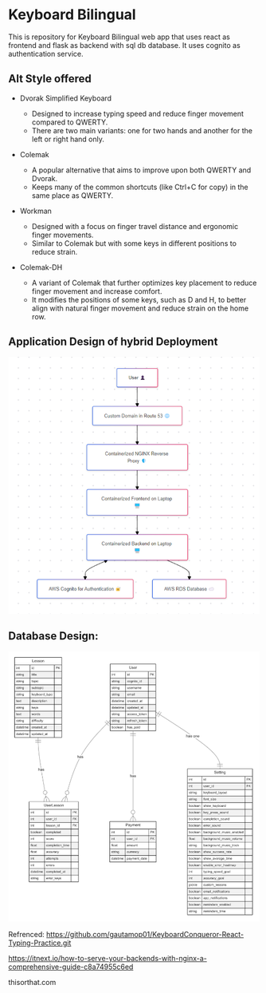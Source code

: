 # Keyboard Bilingual
This is repository for Keyboard Bilingual web app that uses react as frontend and flask as backend with sql db database. It uses cognito as authentication service.

## Alt Style offered

- Dvorak Simplified Keyboard

    - Designed to increase typing speed and reduce finger movement compared to QWERTY.
    - There are two main variants: one for two hands and another for the left or right hand only.
- Colemak

    - A popular alternative that aims to improve upon both QWERTY and Dvorak.
    - Keeps many of the common shortcuts (like Ctrl+C for copy) in the same place as QWERTY.

- Workman

    - Designed with a focus on finger travel distance and ergonomic finger movements.
    - Similar to Colemak but with some keys in different positions to reduce strain.
- Colemak-DH

    - A variant of Colemak that further optimizes key placement to reduce finger movement and increase comfort.
    - It modifies the positions of some keys, such as D and H, to better align with natural finger movement and reduce strain on the home row.

## Application Design of hybrid Deployment
![app_diagram](app_diagram.png)

## Database Design:

![db_design](db.png)


Refrenced:
https://github.com/gautamop01/KeyboardConqueror-React-Typing-Practice.git

https://itnext.io/how-to-serve-your-backends-with-nginx-a-comprehensive-guide-c8a74955c6ed



thisorthat.com

